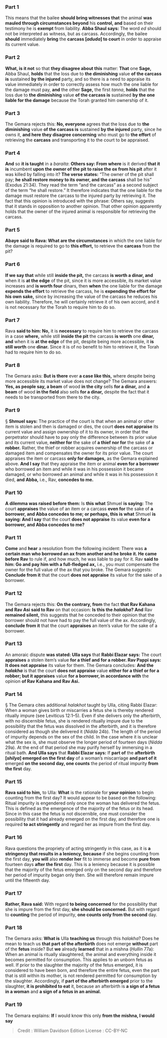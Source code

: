 
### Part 1
This means that the bailee <b>should bring witnesses that</b> the animal <b>was mauled through circumstances beyond</b> his <b>control, and</b> based on their testimony he is <b>exempt</b> from liability. <b>Abba Shaul says:</b> The word <i>ed</i> should not be interpreted as witness, but as carcass. Accordingly, the bailee <b>should</b> immediately <b>bring</b> the <b>carcass [<i>aduda</i>] to court</b> in order to appraise its current value.

### Part 2
<b>What, is it not</b> so that <b>they disagree about this</b> matter: <b>That</b> one <b>Sage,</b> Abba Shaul, <b>holds</b> that the loss due to <b>the diminishing</b> value <b>of the carcass is</b> sustained <b>by the injured</b> party, and so there is a need to appraise its value immediately in order to correctly assess how much the one liable for the damage must pay, <b>and</b> the other <b>Sage,</b> the first <i>tanna</i>, <b>holds</b> that the loss due to <b>the diminishing</b> value <b>of the carcass is</b> sustained <b>by the one liable for the damage</b> because the Torah granted him ownership of it.

### Part 3
The Gemara rejects this: <b>No, everyone</b> agrees that the loss due to <b>the diminishing</b> value <b>of the carcass is</b> sustained <b>by the injured</b> party, since he owns it, <b>and here they disagree concerning</b> who must go to <b>the effort</b> of retrieving the <b>carcass</b> and transporting it to the court to be appraised.

### Part 4
<b>And</b> so <b>it is taught</b> in a <i>baraita</i>: <b>Others say: From where</b> is it derived <b>that it is</b> incumbent <b>upon the owner of the pit to raise the ox from his pit</b> after it was killed by falling into it? <b>The verse states:</b> “The owner of the pit shall pay; <b>he shall restore money to its owner, and the carcass</b> shall be his” (Exodus 21:34). They read the term “and the carcass” as a second subject of the term “he shall restore.” It therefore indicates that the one liable for the damage must restore the carcass to the injured party by retrieving it. The fact that this opinion is introduced with the phrase: Others say, suggests that it stands in opposition to another opinion. That other opinion apparently holds that the owner of the injured animal is responsible for retrieving the carcass.

### Part 5
<b>Abaye said to Rava: What are the circumstances</b> in which the one liable for the damage is required to go to <b>this effort,</b> to retrieve the <b>carcass</b> from the pit?

### Part 6
<b>If we say that</b> while still <b>inside the pit,</b> the carcass <b>is worth a dinar, and</b> when it is <b>at the edge</b> of the pit, since it is more accessible, its market value increases and <b>is worth four</b> dinars, then <b>when</b> the one liable for the damage <b>expends the effort</b> to retrieve the carcass, he is <b>expending the effort for his own sake,</b> since by increasing the value of the carcass he reduces his own liability. Therefore, he will certainly retrieve it of his own accord, and it is not necessary for the Torah to require him to do so.

### Part 7
Rava <b>said to him: No,</b> it is <b>necessary</b> to require him to retrieve the carcass in a case <b>where,</b> while still <b>inside the pit</b> the carcass <b>is worth</b> one <b>dinar, and</b> when it is <b>at the edge</b> of the pit, despite being more accessible, it <b>is still worth</b> one <b>dinar.</b> Since it is of no benefit to him to retrieve it, the Torah had to require him to do so.

### Part 8
The Gemara asks: <b>But is there</b> ever <b>a case like this,</b> where despite being more accessible its market value does not change? The Gemara answers: <b>Yes, as people say, a beam</b> of wood <b>in the city</b> sells <b>for a dinar,</b> and <b>a beam</b> of wood <b>in the field</b> also sells <b>for a dinar,</b> despite the fact that it needs to be transported from there to the city.

### Part 9
§ <b>Shmuel says:</b> The practice of the court is that when an animal or other item is stolen and then is damaged or dies, the court <b>does not appraise</b> its current value and assign ownership of it to its owner, in order that the perpetrator should have to pay only the difference between its prior value and its current value, <b>neither for</b> the sake of <b>a thief nor for</b> the sake of <b>a robber.</b> Rather, the thief or robber acquires ownership of the carcass or damaged item and compensates the owner for its prior value. The court appraises the item or carcass <b>only for damages,</b> as the Gemara explained above. <b>And I say</b> that they appraise the item or animal <b>even for a borrower</b> who borrowed an item and while it was in his possession it became damaged, or who borrowed an animal and while it was in his possession it died, <b>and Abba,</b> i.e., Rav, <b>concedes to me.</b>

### Part 10
<b>A dilemma was raised before them:</b> Is <b>this what</b> Shmuel <b>is saying:</b> The court <b>appraises</b> the value of an item or a carcass <b>even for</b> the sake of <b>a borrower, and Abba concedes to me; or perhaps, this is what</b> Shmuel <b>is saying: And I say</b> that the court <b>does not appraise</b> its value <b>even for a borrower, and Abba concedes to me?</b>

### Part 11
<b>Come</b> and <b>hear</b> a resolution from the following incident: There was <b>a certain man who borrowed an ax from another and he broke it. He came before Rav</b> to rule if, and how much, he was liable to pay for it. Rav <b>said to him: Go and pay him with a full-fledged ax,</b> i.e., you must compensate the owner for the full value of the ax that you broke. The Gemara suggests: <b>Conclude from it</b> that the court <b>does not appraise</b> its value for the sake of a borrower.

### Part 12
The Gemara rejects this: <b>On the contrary, from</b> the fact <b>that Rav Kahana and Rav Asi said to Rav</b> on that occasion: <b>Is this the <i>halakha</i>? And</b> Rav <b>remained silent,</b> this suggests that he conceded to their opinion that the borrower should not have had to pay the full value of the ax. Accordingly, <b>conclude from it</b> that the court <b>appraises</b> an item’s value for the sake of a borrower.

### Part 13
An amoraic dispute <b>was stated: Ulla says</b> that <b>Rabbi Elazar says:</b> The court <b>appraises</b> a stolen item’s value <b>for a thief and for a robber. Rav Pappi says: It does not appraise</b> its value for them. The Gemara concludes: <b>And the <i>halakha</i></b> is that the court <b>does not appraise</b> value <b>either for a thief or for a robber; but it appraises</b> value <b>for a borrower, in accordance with</b> the opinion <b>of Rav Kahana and Rav Asi.</b>

### Part 14
§ The Gemara cites additional <i>halakhot</i> taught by Ulla, citing Rabbi Elazar: When a woman gives birth or miscarries a fetus she is thereby rendered ritually impure (see Leviticus 12:1–5). Even if she delivers only the afterbirth, with no discernible fetus, she is rendered ritually impure due to the possibility that the fetus was dissolved in the afterbirth, and it is therefore considered as though she delivered it (<i>Nidda</i> 24b). The length of the period of impurity depends on the sex of the child. In the case where it is unclear what the sex is, she must observe the longer period of fourteen days (<i>Nidda</i> 29a). At the end of that period she may purify herself by immersing in a ritual bath. <b>And Ulla says</b> that <b>Rabbi Elazar says:</b> If <b>part of</b> the <b>afterbirth [<i>shilya</i>] emerged on the first day</b> of a woman’s miscarriage <b>and part of it</b> emerged <b>on the second day, one counts</b> the period of ritual impurity <b>from the first</b> day.

### Part 15
<b>Rava said to him,</b> to Ulla: <b>What</b> is the rationale for <b>your opinion</b> to begin counting from the first day? It would appear to be based on the following: Ritual impurity is engendered only once the woman has delivered the fetus. This is defined as the emergence of the majority of the fetus or its head. Since in this case the fetus is not discernible, one must consider the possibility that it had already emerged on the first day, and therefore one is required <b>to act stringently</b> and regard her as impure from the first day.

### Part 16
Rava questions the propriety of acting stringently in this case, as it is <b>a stringency that results in a leniency, because</b> if she begins counting from the first day, <b>you will</b> also <b>render her</b> fit to immerse and become <b>pure from</b> fourteen days <b>after the first</b> day. This is a leniency because it is possible that the majority of the fetus emerged only on the second day and therefore her period of impurity began only then. She will therefore remain impure until the fifteenth day.

### Part 17
<b>Rather, Rava said:</b> With regard <b>to being concerned</b> for the possibility that she is impure from the first day, <b>she should be concerned.</b> But with regard to <b>counting</b> the period of impurity, <b>one counts only from the second</b> day.

### Part 18
The Gemara asks: <b>What is</b> Ulla <b>teaching us</b> through this <i>halakha</i>? Does he mean to teach us <b>that part of the afterbirth</b> does not emerge <b>without</b> part of the <b>fetus</b> inside? But <b>we</b> already <b>learned</b> that in a mishna (<i>Ḥullin</i> 77a): When an animal is ritually slaughtered, the animal and everything inside it becomes permitted for consumption. This applies to an unborn fetus as well. If prior to the slaughter the majority of the fetus emerged, it is considered to have been born, and therefore the entire fetus, even the part that is still within its mother, is not rendered permitted for consumption by the slaughter. Accordingly, if <b>part of the afterbirth emerged</b> prior to the slaughter, <b>it is prohibited to eat</b> it, because an afterbirth is <b>a sign of a fetus in a woman</b> and <b>a sign of a fetus in an animal.</b>

### Part 19
The Gemara explains: <b>If</b> I would know this only <b>from the mishna, I would say</b>

>Credit : William Davidson Edition
>License : CC-BY-NC